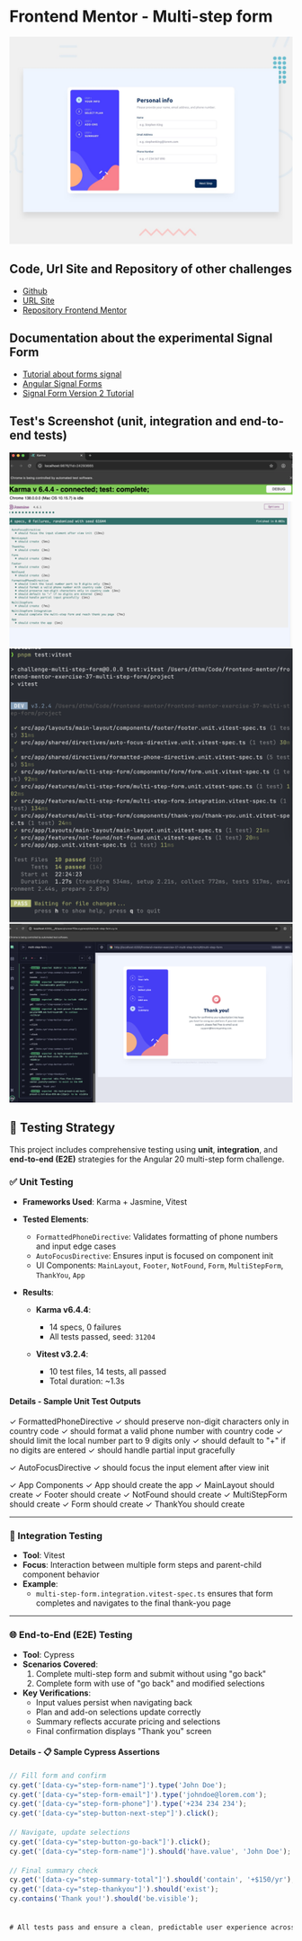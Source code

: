 # Frontend Mentor - Multi-step form

![Design preview for the Multi-step form coding challenge](preview.jpg)

## Code, Url Site and Repository of other challenges

* [Github](https://github.com/barriedirk/frontend-mentor-exercise-37-multi-step-form)
* [URL Site](https://barriedirk.github.io/frontend-mentor-exercise-37-multi-step-form/#/multi-step-form)
* [Repository Frontend Mentor](https://www.frontendmentor.io/profile/barriedirk)

## Documentation about the experimental Signal Form

* [Tutorial about forms signal](https://github.com/angular/angular/blob/prototype/signal-forms/packages/forms/signals/docs/tutorial.md)
* [Angular Signal Forms](https://github.com/angular/angular/blob/prototype/signal-forms/packages/forms/signals/docs/signal-forms.md)
* [Signal Form Version 2 Tutorial](https://github.com/angular/angular/blob/prototype/signal-forms/packages/forms/signals/docs/tutorial-v2.md)

## Test's Screenshot (unit, integration and end-to-end tests)

![Test Karma-Jasmine](test-karma-jasmine.png)
![Test Vitest](test-vitest.png)
![Test Cypress](test-cypress.png)


## 🧪 Testing Strategy

This project includes comprehensive testing using **unit**, **integration**, and **end-to-end (E2E)** strategies for the Angular 20 multi-step form challenge.

### ✅ Unit Testing

- **Frameworks Used**: Karma + Jasmine, Vitest
- **Tested Elements**:
  - `FormattedPhoneDirective`: Validates formatting of phone numbers and input edge cases
  - `AutoFocusDirective`: Ensures input is focused on component init
  - UI Components: `MainLayout`, `Footer`, `NotFound`, `Form`, `MultiStepForm`, `ThankYou`, `App`

- **Results**:
  - **Karma v6.4.4**:  
    - 14 specs, 0 failures  
    - All tests passed, seed: `31204`

  - **Vitest v3.2.4**:  
    - 10 test files, 14 tests, all passed  
    - Total duration: ~1.3s

#### Details - Sample Unit Test Outputs

✓ FormattedPhoneDirective
✓ should preserve non-digit characters only in country code
✓ should format a valid phone number with country code
✓ should limit the local number part to 9 digits only
✓ should default to "+" if no digits are entered
✓ should handle partial input gracefully

✓ AutoFocusDirective
✓ should focus the input element after view init

✓ App Components
✓ App should create the app
✓ MainLayout should create
✓ Footer should create
✓ NotFound should create
✓ MultiStepForm should create
✓ Form should create
✓ ThankYou should create

---

### 🔁 Integration Testing

- **Tool**: Vitest
- **Focus**: Interaction between multiple form steps and parent-child component behavior
- **Example**: 
  - `multi-step-form.integration.vitest-spec.ts` ensures that form completes and navigates to the final thank-you page

---

### 🌐 End-to-End (E2E) Testing

- **Tool**: Cypress
- **Scenarios Covered**:
  1. Complete multi-step form and submit without using "go back"
  2. Complete form with use of "go back" and modified selections
- **Key Verifications**:
  - Input values persist when navigating back
  - Plan and add-on selections update correctly
  - Summary reflects accurate pricing and selections
  - Final confirmation displays "Thank you" screen

#### Details - 📋 Sample Cypress Assertions

```javascript
// Fill form and confirm
cy.get('[data-cy="step-form-name"]').type('John Doe');
cy.get('[data-cy="step-form-email"]').type('johndoe@lorem.com');
cy.get('[data-cy="step-form-phone"]').type('+234 234 234');
cy.get('[data-cy="step-button-next-step"]').click();

// Navigate, update selections
cy.get('[data-cy="step-button-go-back"]').click();
cy.get('[data-cy="step-form-name"]').should('have.value', 'John Doe');

// Final summary check
cy.get('[data-cy="step-summary-total"]').should('contain', '+$150/yr');
cy.get('[data-cy="step-thankyou"]').should('exist');
cy.contains('Thank you!').should('be.visible');


# All tests pass and ensure a clean, predictable user experience across components and flows.